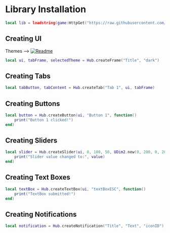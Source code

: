 
# Library Installation

```lua
local lib = loadstring(game:HttpGet("https://raw.githubusercontent.com/Exploiter555/Scripts/main/XB.lua"))()
```

## Creating UI
Themes -->
[![Readme](https://img.shields.io/badge/Readme-Go%20to%20Themes-blue.svg)](https://github.com/Exploiter555/Scripts/blob/main/Themes.md)
```lua
local ui, tabFrame, selectedTheme = Hub.createFrame("Title", "dark")
```

## Creating Tabs

```lua
local tabButton, tabContent = Hub.createTab("Tab 1", ui, tabFrame)
```

## Creating Buttons

```lua
local button = Hub.createButton(ui, "Button 1", function()
    print("Button 1 clicked!")
end)
```

## Creating Sliders

```lua
local slider = Hub.createSlider(ui, 0, 100, 50, UDim2.new(0, 200, 0, 20), function(value)
    print("Slider value changed to:", value)
end)
```

## Creating Text Boxes

```lua
local textBox = Hub.createTextBox(ui, "textBoxESC", function()
    print("TextBox submitted!")
end)
```

## Creating Notifications

```lua
local notification = Hub.createNotification("Title", "Text", "iconID")
```